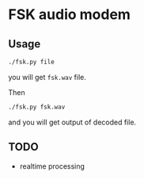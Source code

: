 # FSK audio modem

## Usage

```sh
./fsk.py file
```

you will get `fsk.wav` file.

Then

```sh
./fsk.py fsk.wav
```

and you will get output of decoded file.

## TODO

- realtime processing
